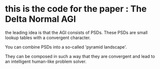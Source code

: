 # this is the code for the paper : The Delta Normal AGI

the leading idea is that the AGI consists of PSDs. These PSDs are small lookup tables with a convergent character.

You can combine PSDs into a so-called 'pyramid landscape'.

They can be composed in such a way that they are convergent and lead to an intelligent human-like problem solver.
